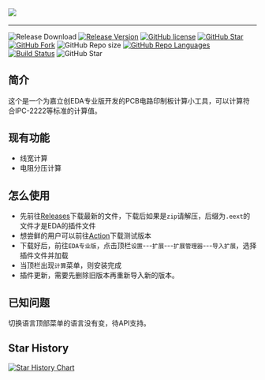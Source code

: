 ## ![](https://socialify.git.ci/xiaowine/pcb-calculation-tools/image?description=1&descriptionEditable=%e5%98%89%e7%ab%8b%e5%88%9bEDA+PCB+%e8%be%85%e5%8a%a9%e8%ae%a1%e7%ae%97%e6%8f%92%e4%bb%b6&language=1&name=1&owner=1&theme=Auto)

---

![Release Download](https://img.shields.io/github/downloads/xiaowine/pcb-calculation-tools/total?style=flat-square)  [![Release Version](https://img.shields.io/github/v/release/xiaowine/pcb-calculation-tools?style=flat-square)](https://github.com/xiaowine/pcb-calculation-tools/releases/latest)  [![GitHub license](https://img.shields.io/github/license/xiaowine/pcb-calculation-tools?style=flat-square)](https://github.com/xiaowine/pcb-calculation-tools/LICENSE)  [![GitHub Star](https://img.shields.io/github/stars/xiaowine/pcb-calculation-tools?style=flat-square)](https://github.com/xiaowine/pcb-calculation-tools/stargazers)  [![GitHub Fork](https://img.shields.io/github/forks/xiaowine/pcb-calculation-tools?style=flat-square)](https://github.com/xiaowine/pcb-calculation-tools/network/members)  ![GitHub Repo size](https://img.shields.io/github/repo-size/xiaowine/pcb-calculation-tools?style=flat-square&color=3cb371)  [![GitHub Repo Languages](https://img.shields.io/github/languages/top/xiaowine/pcb-calculation-tools?style=flat-square)](https://github.com/xiaowine/pcb-calculation-tools/search?l=koltin)  [![Build Status](https://img.shields.io/endpoint.svg?url=https%3A%2F%2Factions-badge.atrox.dev%2F577fkj%2FStatusBarLyric%2Fbadge%3Fref%3Dmain&style=flat)](https://actions-badge.atrox.dev/xiaowine/pcb-calculation-tools/goto?ref=main)  ![GitHub Star](https://img.shields.io/github/stars/xiaowine/pcb-calculation-tools.svg?style=social)

## 简介

这个是一个为嘉立创EDA专业版开发的PCB电路印制板计算小工具，可以计算符合IPC-2222等标准的计算值。

## 现有功能

- 线宽计算
- 电阻分压计算

## 怎么使用

- 先前往[Releases](https://github.com/xiaowine/-pcb-calculation-tools/releases)下载最新的文件，下载后如果是`zip`请解压，后缀为`.eext`的文件才是EDA的插件文件
- 想尝鲜的用户可以前往[Action](https://github.com/xiaowine/pcb-calculation-tools/actions)下载测试版本
- 下载好后，前往`EDA专业版`，点击顶栏`设置`---`扩展`---`扩展管理器`---`导入扩展`，选择插件文件并加载
- 当顶栏出现`计算`菜单，则安装完成
- 插件更新，需要先删除旧版本再重新导入新的版本。


## 已知问题

切换语言顶部菜单的语言没有变，待API支持。

## Star History

[![Star History Chart](https://api.star-history.com/svg?repos=xiaowine/pcb-calculation-tools&type=Timeline)](https://star-history.com/#xiaowine/pcb-calculation-tools&Timeline)
